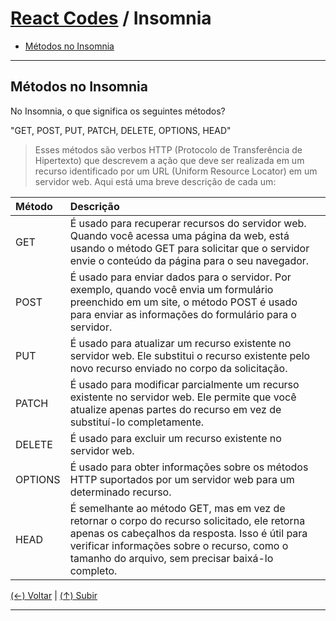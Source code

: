 # [React Codes](https://github.com/systemboys/React_Codes#react-codes "React Codes") / Insomnia

- [Métodos no Insomnia](#m%C3%A9todos-no-insomnia "Métodos no Insomnia")

---

## Métodos no Insomnia

No Insomnia, o que significa os seguintes métodos?

"GET, POST, PUT, PATCH, DELETE, OPTIONS, HEAD"

> Esses métodos são verbos HTTP (Protocolo de Transferência de Hipertexto) que descrevem a ação que deve ser realizada em um recurso identificado por um URL (Uniform Resource Locator) em um servidor web. Aqui está uma breve descrição de cada um:

| Método | Descrição |
| :------------ | :------------ |
| GET | É usado para recuperar recursos do servidor web. Quando você acessa uma página da web, está usando o método GET para solicitar que o servidor envie o conteúdo da página para o seu navegador. |
| POST | É usado para enviar dados para o servidor. Por exemplo, quando você envia um formulário preenchido em um site, o método POST é usado para enviar as informações do formulário para o servidor. |
| PUT | É usado para atualizar um recurso existente no servidor web. Ele substitui o recurso existente pelo novo recurso enviado no corpo da solicitação. |
| PATCH | É usado para modificar parcialmente um recurso existente no servidor web. Ele permite que você atualize apenas partes do recurso em vez de substituí-lo completamente. |
| DELETE | É usado para excluir um recurso existente no servidor web. |
| OPTIONS | É usado para obter informações sobre os métodos HTTP suportados por um servidor web para um determinado recurso. |
| HEAD | É semelhante ao método GET, mas em vez de retornar o corpo do recurso solicitado, ele retorna apenas os cabeçalhos da resposta. Isso é útil para verificar informações sobre o recurso, como o tamanho do arquivo, sem precisar baixá-lo completo. |

[(&larr;) Voltar](https://github.com/systemboys/React_Codes/tree/main/Dicion%C3%A1rio%20do%20programador#react-codes--dicion%C3%A1rio-do-programador "Voltar") | 
[(&uarr;) Subir](#insomnia "Subir para o topo")

---